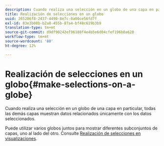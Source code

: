 ```yaml
---
description: Cuando realiza una selección en un globo de una capa en particular, todas las demás capas muestran datos relacionados únicamente con los datos seleccionados.
title: Realización de selecciones en un globo
uuid: 265206f8-2437-4490-8e7c-0a00ce56fd7f
exl-id: 83e3b08b-b2a8-455b-87a4-bf48c619b3b9
translation-type: tm+mt
source-git-commit: d9df90242ef96188f4e4b5e6d04cfef196b0a628
workflow-type: tm+mt
source-wordcount: '80'
ht-degree: 12%

---
```


# Realización de selecciones en un globo{#make-selections-on-a-globe}

Cuando realiza una selección en un globo de una capa en particular, todas las demás capas muestran datos relacionados únicamente con los datos seleccionados.

Puede utilizar varios globos juntos para mostrar diferentes subconjuntos de capas, uno al lado del otro. Consulte [Realización de selecciones en visualizaciones](../../../../home/c-get-started/c-vis/c-sel-vis/c-sel-vis.md#concept-012870ec22c7476e9afbf3b8b2515746).
